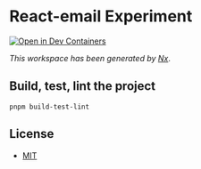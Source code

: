 # React-email Experiment

[![Open in Dev Containers](https://img.shields.io/static/v1?label=Dev%20Containers&message=Open&color=blue&logo=visualstudiocode)](https://vscode.dev/redirect?url=vscode://ms-vscode-remote.remote-containers/cloneInVolume?url=https://github.com/arthurgubaidullin/react-email-experiment)

_This workspace has been generated by [Nx](https://nx.dev)_.

## Build, test, lint the project

```
pnpm build-test-lint
```

## License

- [MIT](LICENSE)
